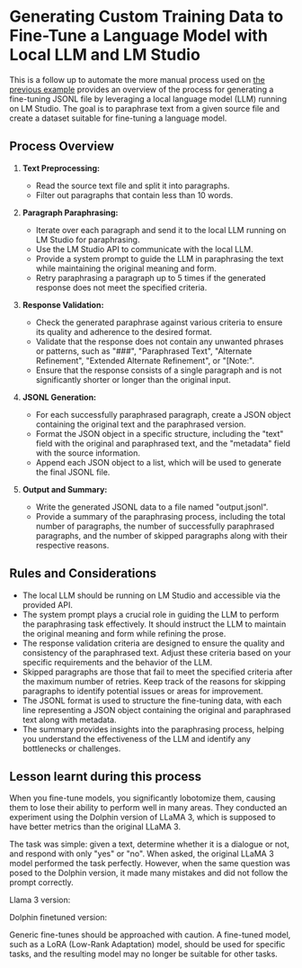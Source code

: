 # Generating Custom Training Data to Fine-Tune a Language Model with Local LLM and LM Studio

This is a follow up to automate the more manual process used on [the previous example](https://github.com/danielsobrado/ainovelprompter/tree/main/finetune_data_example) provides an overview of the process for generating a fine-tuning JSONL file by leveraging a local language model (LLM) running on LM Studio. The goal is to paraphrase text from a given source file and create a dataset suitable for fine-tuning a language model.

## Process Overview

1. **Text Preprocessing:**
   - Read the source text file and split it into paragraphs.
   - Filter out paragraphs that contain less than 10 words.

2. **Paragraph Paraphrasing:**
   - Iterate over each paragraph and send it to the local LLM running on LM Studio for paraphrasing.
   - Use the LM Studio API to communicate with the local LLM.
   - Provide a system prompt to guide the LLM in paraphrasing the text while maintaining the original meaning and form.
   - Retry paraphrasing a paragraph up to 5 times if the generated response does not meet the specified criteria.

3. **Response Validation:**
   - Check the generated paraphrase against various criteria to ensure its quality and adherence to the desired format.
   - Validate that the response does not contain any unwanted phrases or patterns, such as "###", "Paraphrased Text", "Alternate Refinement", "Extended Alternate Refinement", or "[Note:".
   - Ensure that the response consists of a single paragraph and is not significantly shorter or longer than the original input.

4. **JSONL Generation:**
   - For each successfully paraphrased paragraph, create a JSON object containing the original text and the paraphrased version.
   - Format the JSON object in a specific structure, including the "text" field with the original and paraphrased text, and the "metadata" field with the source information.
   - Append each JSON object to a list, which will be used to generate the final JSONL file.

5. **Output and Summary:**
   - Write the generated JSONL data to a file named "output.jsonl".
   - Provide a summary of the paraphrasing process, including the total number of paragraphs, the number of successfully paraphrased paragraphs, and the number of skipped paragraphs along with their respective reasons.

## Rules and Considerations

- The local LLM should be running on LM Studio and accessible via the provided API.
- The system prompt plays a crucial role in guiding the LLM to perform the paraphrasing task effectively. It should instruct the LLM to maintain the original meaning and form while refining the prose.
- The response validation criteria are designed to ensure the quality and consistency of the paraphrased text. Adjust these criteria based on your specific requirements and the behavior of the LLM.
- Skipped paragraphs are those that fail to meet the specified criteria after the maximum number of retries. Keep track of the reasons for skipping paragraphs to identify potential issues or areas for improvement.
- The JSONL format is used to structure the fine-tuning data, with each line representing a JSON object containing the original and paraphrased text along with metadata.
- The summary provides insights into the paraphrasing process, helping you understand the effectiveness of the LLM and identify any bottlenecks or challenges.

## Lesson learnt during this process

When you fine-tune models, you significantly lobotomize them, causing them to lose their ability to perform well in many areas. They conducted an experiment using the Dolphin version of LLaMA 3, which is supposed to have better metrics than the original LLaMA 3.

The task was simple: given a text, determine whether it is a dialogue or not, and respond with only "yes" or "no". When asked, the original LLaMA 3 model performed the task perfectly. However, when the same question was posed to the Dolphin version, it made many mistakes and did not follow the prompt correctly.

Llama 3 version:

Dolphin finetuned version:

Generic fine-tunes should be approached with caution. A fine-tuned model, such as a LoRA (Low-Rank Adaptation) model, should be used for specific tasks, and the resulting model may no longer be suitable for other tasks.